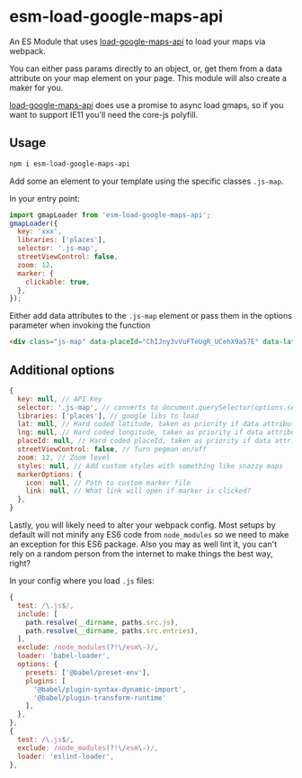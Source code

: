 # esm-load-google-maps-api

An ES Module that uses [load-google-maps-api](https://github.com/yuanqing/load-google-maps-api) to load your maps via webpack.

You can either pass params directly to an object, or, get them from a data attribute on your map element on your page. This module will also create a maker for you.

[load-google-maps-api](https://github.com/yuanqing/load-google-maps-api) does use a promise to async load gmaps, so if you want to support IE11 you'll need the core-js polyfill.

## Usage

```bash
npm i esm-load-google-maps-api
```

Add some an element to your template using the specific classes `.js-map`.

In your entry point:

```js
import gmapLoader from 'esm-load-google-maps-api';
gmapLoader({
  key: 'xxx',
  libraries: ['places'],
  selector: '.js-map',
  streetViewControl: false,
  zoom: 12,
  marker: {
    clickable: true,
  },
});
```

Either add data attributes to the `.js-map` element or pass them in the options parameter when invoking the function

```html
<div class="js-map" data-placeId="ChIJny3vVuFTeUgR_UCehX9aS7E" data-lat="53.992792" data-lng="-1.542494"></div>
```

## Additional options

```js
{
  key: null, // API Key
  selector: '.js-map', // converts to document.querySelector(options.selector) which we will use for the map element
  libraries: ['places'], // google libs to load
  lat: null, // Hard coded latitude, taken as priority if data attribute set.
  lng: null, // Hard coded longitude, taken as priority if data attribute set.
  placeId: null, // Hard coded placeId, taken as priority if data attribute set.
  streetViewControl: false, // Turn pegman on/off
  zoom: 12, // Zoom level
  styles: null, // Add custom styles with something like snazzy maps
  markerOptions: {
    icon: null, // Path to custom marker file
    link: null, // What link will open if marker is clicked?
  },
}
```

Lastly, you will likely need to alter your webpack config. Most setups by default will not minify any ES6 code from `node_modules` so we need to make an exception for this ES6 package. Also you may as well lint it, you can't rely on a random person from the internet to make things the best way, right?

In your config where you load `.js` files:

```js
{
  test: /\.js$/,
  include: [
    path.resolve(__dirname, paths.src.js),
    path.resolve(__dirname, paths.src.entries),
  ],
  exclude: /node_modules(?!\/esm\-)/,
  loader: 'babel-loader',
  options: {
    presets: ['@babel/preset-env'],
    plugins: [
      '@babel/plugin-syntax-dynamic-import',
      '@babel/plugin-transform-runtime'
    ],
  },
},
{
  test: /\.js$/,
  exclude: /node_modules(?!\/esm\-)/,
  loader: 'eslint-loader',
},
```